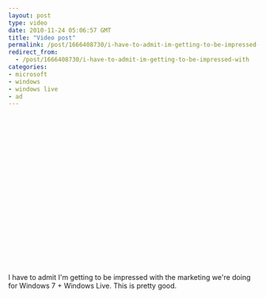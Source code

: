 ```yaml
---
layout: post
type: video
date: 2010-11-24 05:06:57 GMT
title: "Video post"
permalink: /post/1666408730/i-have-to-admit-im-getting-to-be-impressed-with
redirect_from: 
  - /post/1666408730/i-have-to-admit-im-getting-to-be-impressed-with
categories:
- microsoft
- windows
- windows live
- ad
---
```

<object width="500" height="307"><param name="movie" value="http://www.youtube.com/v/zAhJTxC1C8w?fs=1"></param><param name="allowFullScreen" value="true"></param><param name="allowscriptaccess" value="always"></param><embed src="http://www.youtube.com/v/zAhJTxC1C8w?fs=1" type="application/x-shockwave-flash" width="500" height="307" allowscriptaccess="always" allowfullscreen="true"></embed></object>

I have to admit I'm getting to be impressed with the marketing we're doing for Windows 7 + Windows Live. This is pretty good.